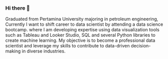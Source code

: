 ### Hi there 👋

Graduated from Pertamina University majoring in petroleum engineering, Currently I want to shift career to data scientist by attending a data science bootcamp. where I am developing expertise using data visualization tools such as Tableau and Looker Studio, SQL and several Python libraries to create machine learning. My objective is to become a professional data scientist and leverage my skills to contribute to data-driven decision-making in diverse industries.
